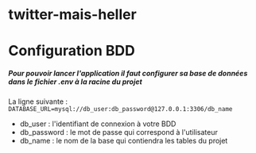 # twitter-mais-heller

# Configuration BDD

##### Pour pouvoir lancer l'application il faut configurer sa base de données dans le fichier **.env** à la racine du projet 

La ligne suivante : 
`DATABASE_URL=mysql://db_user:db_password@127.0.0.1:3306/db_name`
* db_user : l'identifiant de connexion à votre BDD
* db_password : le mot de passe qui correspond à l'utilisateur
* db_name : le nom de la base qui contiendra les tables du projet

